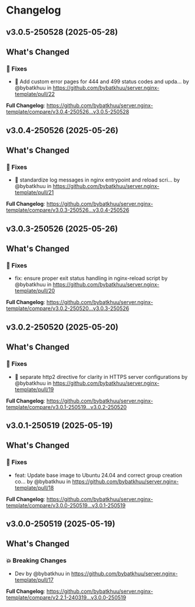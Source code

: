 # Changelog

## v3.0.5-250528 (2025-05-28)

<!-- Release notes generated using configuration in .github/release.yml at v3.0.5-250528 -->

## What's Changed
### 🐛 Fixes
* :wrench: Add custom error pages for 444 and 499 status codes and upda… by @bybatkhuu in https://github.com/bybatkhuu/server.nginx-template/pull/22


**Full Changelog**: https://github.com/bybatkhuu/server.nginx-template/compare/v3.0.4-250526...v3.0.5-250528

## v3.0.4-250526 (2025-05-26)

<!-- Release notes generated using configuration in .github/release.yml at v3.0.4-250526 -->

## What's Changed
### 🐛 Fixes
* :hammer: standardize log messages in nginx entrypoint and reload scri… by @bybatkhuu in https://github.com/bybatkhuu/server.nginx-template/pull/21


**Full Changelog**: https://github.com/bybatkhuu/server.nginx-template/compare/v3.0.3-250526...v3.0.4-250526

## v3.0.3-250526 (2025-05-26)

<!-- Release notes generated using configuration in .github/release.yml at v3.0.3-250526 -->

## What's Changed
### 🐛 Fixes
* fix: ensure proper exit status handling in nginx-reload script by @bybatkhuu in https://github.com/bybatkhuu/server.nginx-template/pull/20


**Full Changelog**: https://github.com/bybatkhuu/server.nginx-template/compare/v3.0.2-250520...v3.0.3-250526

## v3.0.2-250520 (2025-05-20)

<!-- Release notes generated using configuration in .github/release.yml at v3.0.2-250520 -->

## What's Changed
### 🐛 Fixes
* :bug: separate http2 directive for clarity in HTTPS server configurations by @bybatkhuu in https://github.com/bybatkhuu/server.nginx-template/pull/19


**Full Changelog**: https://github.com/bybatkhuu/server.nginx-template/compare/v3.0.1-250519...v3.0.2-250520

## v3.0.1-250519 (2025-05-19)

<!-- Release notes generated using configuration in .github/release.yml at v3.0.1-250519 -->

## What's Changed
### 🐛 Fixes
* feat: Update base image to Ubuntu 24.04 and correct group creation co… by @bybatkhuu in https://github.com/bybatkhuu/server.nginx-template/pull/18


**Full Changelog**: https://github.com/bybatkhuu/server.nginx-template/compare/v3.0.0-250519...v3.0.1-250519

## v3.0.0-250519 (2025-05-19)

<!-- Release notes generated using configuration in .github/release.yml at v3.0.0-250519 -->

## What's Changed
### 💥 Breaking Changes
* Dev by @bybatkhuu in https://github.com/bybatkhuu/server.nginx-template/pull/17


**Full Changelog**: https://github.com/bybatkhuu/server.nginx-template/compare/v2.2.1-240319...v3.0.0-250519
